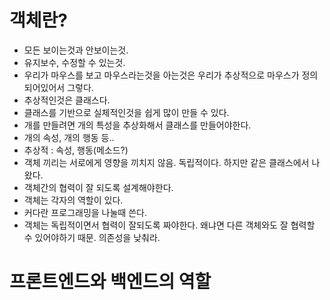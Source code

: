 # 객체란?

- 모든 보이는것과 안보이는것.
- 유지보수, 수정할 수 있는것.
- 우리가 마우스를 보고 마우스라는것을 아는것은 우리가 추상적으로 마우스가 정의 되어있어서 그렇다.
- 추상적인것은 클래스다.
- 클래스를 기반으로 실체적인것을 쉽게 많이 만들 수 있다.
- 개를 만들려면 개의 특성을 추상화해서 클래스를 만들어야한다.
- 개의 속성, 개의 행동 등..
- 추상적 : 속성, 행동(메소드?)
- 객체 끼리는 서로에게 영향을 끼치지 않음. 독립적이다. 하지만 같은 클래스에서 나왔다.
- 객체간의 협력이 잘 되도록 설계해야한다.
- 객체는 각자의 역할이 있다.
- 커다란 프로그래밍을 나눌때 쓴다.
- 객체는 독립적이면서 협력이 잘되도록 짜야한다. 왜냐면 다른 객체와도 잘 협력할 수 있어야하기 때문. 의존성을 낮춰라.

# 프론트엔드와 백엔드의 역할

